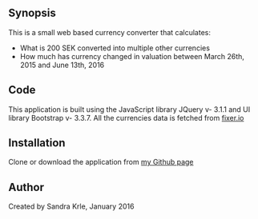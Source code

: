 ## Synopsis

This is a small web based currency converter that calculates:
- What is 200 SEK converted into multiple other currencies
- How much has currency changed in valuation between March 26th, 2015 and June 13th, 2016

## Code

This application is built using the JavaScript library JQuery v- 3.1.1 and UI library Bootstrap v- 3.3.7.
All the currencies data is fetched from [fixer.io](http://fixer.io)

## Installation

Clone or download the application from [my Github page](https://github.com/SandraKrle/currency-converter)

## Author

Created by Sandra Krle, January 2016